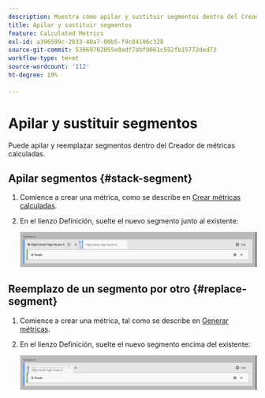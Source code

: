 ```yaml
---
description: Muestra cómo apilar y sustituir segmentos dentro del Creador de métricas calculadas.
title: Apilar y sustituir segmentos
feature: Calculated Metrics
exl-id: a396599c-2033-40a7-90b5-f9c84106c328
source-git-commit: 53069702055e0adf7abf9061c592fb15772ded73
workflow-type: tm+mt
source-wordcount: '112'
ht-degree: 19%

---
```


# Apilar y sustituir segmentos

Puede apilar y reemplazar segmentos dentro del Creador de métricas calculadas.

## Apilar segmentos {#stack-segment}

1. Comience a crear una métrica, como se describe en [Crear métricas calculadas](/help/components/calc-metrics/cm-workflow/cm-build-metrics.md).

1. En el lienzo Definición, suelte el nuevo segmento junto al existente:

   ![El lienzo de definición que muestra la métrica Visitantes de EE. UU. se colocó junto a los Visitantes internacionales existentes.](assets/segment-stack.png)

## Reemplazo de un segmento por otro {#replace-segment}

1. Comience a crear una métrica, tal como se describe en [Generar métricas](/help/components/calc-metrics/cm-workflow/cm-build-metrics.md).

1. En el lienzo Definición, suelte el nuevo segmento encima del existente:

   ![El lienzo de definición que muestra los visitantes estadounidenses se coloca encima de la métrica Visitantes internacionales.](assets/segment-replace.png)
